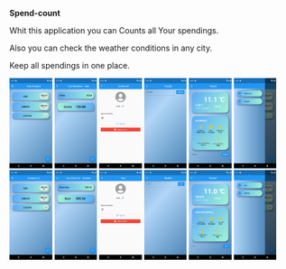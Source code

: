 <b>Spend-count</b>

Whit this application you can Counts all Your spendings.

Also you can check the weather conditions in any city.

Keep all spendings in one place.





<p float="left">
<img src="assets/images/1.png" width="15%" />
<img src="assets/images/2.png" width="15%" /> 
<img src="assets/images/3.png" width="15%" />
<img src="assets/images/4.png" width="15%" />
<img src="assets/images/5.png" width="15%" />
<img src="assets/images/6.png" width="15%" />
<img src="assets/images/1a.png" width="15%" />
<img src="assets/images/2a.png" width="15%" /> 
<img src="assets/images/3a.png" width="15%" />
<img src="assets/images/4a.png" width="15%" />
<img src="assets/images/5a.png" width="15%" />
<img src="assets/images/6a.png" width="15%" />

</p>
